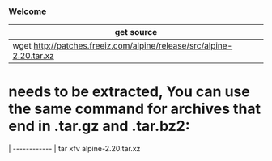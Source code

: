 ### Welcome 

get  source|
------------ |
wget http://patches.freeiz.com/alpine/release/src/alpine-2.20.tar.xz|

# needs to be extracted, You can use the same command for archives that end in .tar.gz and .tar.bz2:
 |
------------ |
tar xfv alpine-2.20.tar.xz
